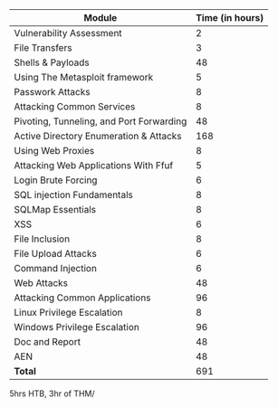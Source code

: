 
| Module                                   | Time (in hours) |
| ---------------------------------------- | --------------- |
| Vulnerability Assessment                 | 2               |
| File Transfers                           | 3               |
| Shells & Payloads                        | 48              |
| Using The Metasploit framework           | 5               |
| Passwork Attacks                         | 8               |
| Attacking Common Services                | 8               |
| Pivoting, Tunneling, and Port Forwarding | 48              |
| Active Directory Enumeration & Attacks   | 168             |
| Using Web Proxies                        | 8               |
| Attacking Web Applications With Ffuf     | 5               |
| Login Brute Forcing                      | 6               |
| SQL injection Fundamentals               | 8               |
| SQLMap Essentials                        | 8               |
| XSS                                      | 6               |
| File Inclusion                           | 8               |
| File Upload Attacks                      | 6               |
| Command Injection                        | 6               |
| Web Attacks                              | 48              |
| Attacking Common Applications            | 96              |
| Linux Privilege Escalation               | 8               |
| Windows Privilege Escalation             | 96              |
| Doc and Report                           | 48              |
| AEN                                      | 48              |
| **Total**                                | 691             |

5hrs HTB, 3hr of THM/